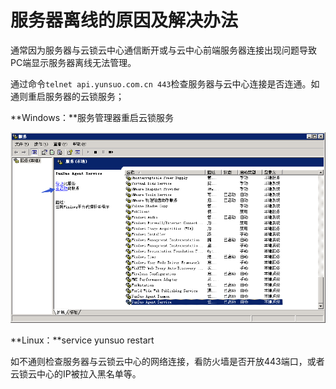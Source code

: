 # 服务器离线的原因及解决办法

通常因为服务器与云锁云中心通信断开或与云中心前端服务器连接出现问题导致PC端显示服务器离线无法管理。

通过命令`telnet api.yunsuo.com.cn 443`检查服务器与云中心连接是否连通。如通则重启服务器的云锁服务；

**Windows：**服务管理器重启云锁服务

![](/assets/q2701.png)

**Linux：**service yunsuo restart

如不通则检查服务器与云锁云中心的网络连接，看防火墙是否开放443端口，或者云锁云中心的IP被拉入黑名单等。
   
